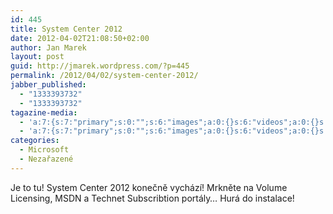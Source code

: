 ```yaml
---
id: 445
title: System Center 2012
date: 2012-04-02T21:08:50+02:00
author: Jan Marek
layout: post
guid: http://jmarek.wordpress.com/?p=445
permalink: /2012/04/02/system-center-2012/
jabber_published:
  - "1333393732"
  - "1333393732"
tagazine-media:
  - 'a:7:{s:7:"primary";s:0:"";s:6:"images";a:0:{}s:6:"videos";a:0:{}s:11:"image_count";s:1:"0";s:6:"author";s:8:"17238236";s:7:"blog_id";s:8:"16623371";s:9:"mod_stamp";s:19:"2012-04-02 19:08:50";}'
  - 'a:7:{s:7:"primary";s:0:"";s:6:"images";a:0:{}s:6:"videos";a:0:{}s:11:"image_count";s:1:"0";s:6:"author";s:8:"17238236";s:7:"blog_id";s:8:"16623371";s:9:"mod_stamp";s:19:"2012-04-02 19:08:50";}'
categories:
  - Microsoft
  - Nezařazené
---
```

Je to tu! System Center 2012 konečně vychází! Mrkněte na Volume Licensing, MSDN a Technet Subscribtion portály&#8230; Hurá do instalace!

